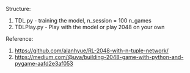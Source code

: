 Structure:

1. TDL.py - training the model, n_session = 100 n_games
2. TDLPlay.py - Play with the model or play 2048 on your own

Reference:

1. https://github.com/alanhyue/RL-2048-with-n-tuple-network/
2. https://medium.com/@uva/building-2048-game-with-python-and-pygame-aafd2e3af053